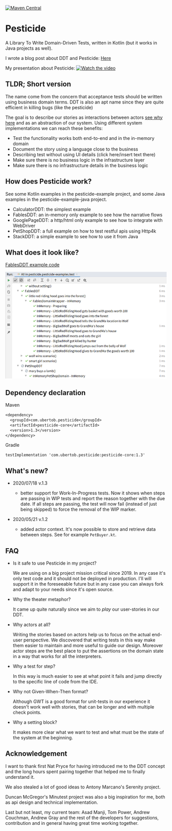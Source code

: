 [![Maven Central](https://maven-badges.herokuapp.com/maven-central/com.ubertob.pesticide/pesticide-core/badge.svg?style=plastic)](https://maven-badges.herokuapp.com/maven-central/com.ubertob.pesticide/pesticide-core)

# Pesticide

A Library To Write Domain-Driven Tests, written in Kotlin (but it works in Java projects as well).

I wrote a blog post about DDT and Pesticide:
[Here](https://medium.com/javarevisited/beyond-traditional-acceptance-tests-79cbcee63eda)

My presentation about Pesticide:
[![Watch the video](https://secure.meetupstatic.com/photos/event/2/2/c/0/highres_490268896.jpeg)](https://youtu.be/cUNVTXf6LxY)

## TLDR; Short version

The name come from the concern that acceptance tests should be written using business domain terms. DDT is also an apt name since they are quite efficient in killing bugs (like the pesticide)

The goal is to describe our stories as interactions between actors [see why here](https://www.infoq.com/presentations/pragmatic-personas/) and as an abstraction of our system. Using different system implementations we can reach these benefits:

- Test the functionality works both end-to-end and in the in-memory domain
- Document the story using a language close to the business
- Describing test without using UI details (click here/insert text there)
- Make sure there is no business logic in the infrastructure layer
- Make sure there is no infrastructure details in the business logic

## How does Pesticide work?
See some Kotlin examples in the pesticide-example project, and some Java examples in the pesticide-example-java project.

- CalculatorDDT: the simplest example
- FablesDDT: an in-memory only example to see how the narrative flows
- GooglePageDDT: a http/html only example to see how to integrate with WebDriver
- PetShopDDT: a full example on how to test restful apis using Http4k
- StackDDT: a simple example to see how to use it from Java

## What does it look like?

[FablesDDT example code](pesticide-examples/src/test/kotlin/com/ubertob/pesticide/examples/fables/FablesDDT.kt)

![tests running](docs/FablesTestRunning.png)

## Dependency declaration
Maven
```
<dependency>
  <groupId>com.ubertob.pesticide</groupId>
  <artifactId>pesticide-core</artifactId>
  <version>1.3</version>
</dependency>
```

Gradle
```
testImplementation 'com.ubertob.pesticide:pesticide-core:1.3'
```

## What's new?

* 2020/07/18 v.1.3
  - better support for Work-In-Progress tests. Now it shows when steps are passing in WIP tests and report the reason together with the due date. 
  If all steps are passing, the test will now fail (instead of just being skipped) to force the removal of the WIP marker.

* 2020/05/21 v.1.2
  - added actor context. It's now possible to store and retrieve data between steps. See for example `PetBuyer.kt`.


## FAQ

- Is it safe to use Pesticide in my project?

    We are using on a big project mission critical since 2019. In any case it's only test code and it should not be deployed in production. 
    I'll will support it in the foreseeable future but in any case you can always fork and adapt to your needs since it's open source.

- Why the theater metaphor?
    
    It came up quite naturally since we aim to *play* our user-stories in our DDT.

- Why actors at all?

    Writing the stories based on actors help us to focus on the actual end-user perspective. We discovered that writing tests in this way make them easier to maintain and more useful to guide our design.
    Moreover actor steps are the best place to put the assertions on the domain state in a way that works for all the interpreters.

- Why a test for step?
    
    In this way is much easier to see at what point it fails and jump directly to the specific line of code from the IDE.

- Why not Given-When-Then format?
    
    Although GWT is a good format for unit-tests in our experience it doesn't work well with stories, that can be longer and with multiple check points.

- Why a setting block?
    
    It makes more clear what we want to test and what must be the state of the system at the beginning.

## Acknowledgement

I want to thank first Nat Pryce for having introduced me to the DDT concept and the long hours spent pairing together that helped me to finally understand it.

We also stealed a lot of good ideas to Antony Marcano's Serenity project.

Duncan McGregor's Minutest project was also a big inspiration for me, both as api design and technical implementation.

Last but not least, my current team: Asad Manji, Tom Power, Andrew Couchman, Andrew Gray and the rest of the developers for suggestions, contribution and in general having great time working together.